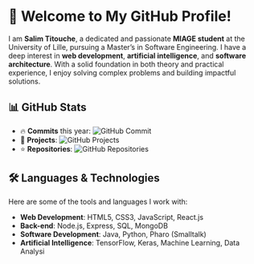 # 👋 Welcome to My GitHub Profile!

I am **Salim Titouche**, a dedicated and passionate **MIAGE student** at the University of Lille, pursuing a Master’s in Software Engineering. I have a deep interest in **web development**, **artificial intelligence**, and **software architecture**. With a solid foundation in both theory and practical experience, I enjoy solving complex problems and building impactful solutions.

## 📊 GitHub Stats

- 🔥 **Commits** this year: ![GitHub Commit](https://img.shields.io/github/commit-activity/y/salim2607?color=orange&label=Commits%20this%20year&style=flat-square)
- 📂 **Projects**: ![GitHub Projects](https://img.shields.io/badge/Projects-5-important?style=flat-square)
- ⭐ **Repositories**: ![GitHub Repositories](https://img.shields.io/github/repos/salim2607?style=flat-square)

## 🛠️ Languages & Technologies

Here are some of the tools and languages I work with:

- **Web Development**: HTML5, CSS3, JavaScript, React.js
- **Back-end**: Node.js, Express, SQL, MongoDB
- **Software Development**: Java, Python, Pharo (Smalltalk)
- **Artificial Intelligence**: TensorFlow, Keras, Machine Learning, Data Analysi
